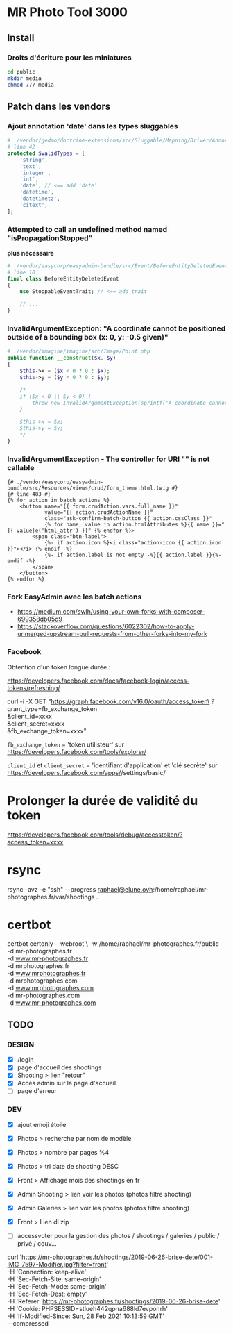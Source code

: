 # MR Photo Tool 3000

## Install

### Droits d'écriture pour les miniatures

```bash
cd public
mkdir media
chmod 777 media
```

## Patch dans les vendors

### Ajout annotation 'date' dans les types sluggables

```php
# ./vendor/gedmo/doctrine-extensions/src/Sluggable/Mapping/Driver/Annotation.php
# line 42
protected $validTypes = [
    'string',
    'text',
    'integer',
    'int',
    'date', // <== add 'date'
    'datetime',
    'datetimetz',
    'citext',
];
```

### Attempted to call an undefined method named "isPropagationStopped"

**plus nécessaire**

```php
# ./vendor/easycorp/easyadmin-bundle/src/Event/BeforeEntityDeletedEvent.php
# line 10
final class BeforeEntityDeletedEvent
{
    use StoppableEventTrait; // <== add trait

    // ...
}
```

### InvalidArgumentException: "A coordinate cannot be positioned outside of a bounding box (x: 0, y: -0.5 given)"

```php
# ./vendor/imagine/imagine/src/Image/Point.php
public function __construct($x, $y)
{
    $this->x = ($x < 0 ? 0 : $x);
    $this->y = ($y < 0 ? 0 : $y);

    /*
    if ($x < 0 || $y < 0) {
        throw new InvalidArgumentException(sprintf('A coordinate cannot be positioned outside of a bounding box (x: %s, y: %s given)', $x, $y));
    }

    $this->x = $x;
    $this->y = $y;
    */
}
```

### InvalidArgumentException - The controller for URI "" is not callable

```twig
{# ./vendor/easycorp/easyadmin-bundle/src/Resources/views/crud/form_theme.html.twig #}
{# line 483 #}
{% for action in batch_actions %}
    <button name="{{ form.crudAction.vars.full_name }}"
            value="{{ action.crudActionName }}"
            class="ask-confirm-batch-button {{ action.cssClass }}"
            {% for name, value in action.htmlAttributes %}{{ name }}="{{ value|e('html_attr') }}" {% endfor %}>
        <span class="btn-label">
            {%- if action.icon %}<i class="action-icon {{ action.icon }}"></i> {% endif -%}
            {%- if action.label is not empty -%}{{ action.label }}{%- endif -%}
        </span>
    </button>
{% endfor %}
```

### Fork EasyAdmin avec les batch actions

- https://medium.com/swlh/using-your-own-forks-with-composer-699358db05d9
- https://stackoverflow.com/questions/6022302/how-to-apply-unmerged-upstream-pull-requests-from-other-forks-into-my-fork

### Facebook

Obtention d'un token longue durée :

https://developers.facebook.com/docs/facebook-login/access-tokens/refreshing/

curl -i -X GET "https://graph.facebook.com/v16.0/oauth/access_token\
?grant_type=fb_exchange_token\
&client_id=xxxx\
&client_secret=xxxx\
&fb_exchange_token=xxxx"

`fb_exchange_token` = 'token utilisteur'
sur https://developers.facebook.com/tools/explorer/

`client_id` et `client_secret` = 'identifiant d'application' et 'clé secrète' 
sur https://developers.facebook.com/apps/<APP>/settings/basic/ 

# Prolonger la durée de validité du token

https://developers.facebook.com/tools/debug/accesstoken/?access_token=xxxx


# rsync

rsync -avz -e "ssh" --progress raphael@elune.ovh:/home/raphael/mr-photographes.fr/var/shootings .

# certbot

certbot certonly --webroot \ 
    -w /home/raphael/mr-photographes.fr/public \
    -d mr-photographes.fr \
    -d www.mr-photographes.fr \
    -d mrphotographes.fr \
    -d www.mrphotographes.fr \
    -d mrphotographes.com \
    -d www.mrphotographes.com \
    -d mr-photographes.com \
    -d www.mr-photographes.com

## TODO

### DESIGN

- [X] /login
- [X] page d'accueil des shootings
- [X] Shooting > lien "retour" 
- [X] Accès admin sur la page d'accueil
- [ ] page d'erreur

### DEV

- [x] ajout emoji étoile
- [x] Photos > recherche par nom de modèle
- [x] Photos > nombre par pages %4
- [x] Photos > tri date de shooting DESC
- [x] Front > Affichage mois des shootings en fr
- [X] Admin Shooting > lien voir les photos (photos filtre shooting)
- [X] Admin Galeries > lien voir les photos (photos filtre shooting)
- [X] Front > Lien dl zip
- [ ] accessvoter pour la gestion des photos / shootings / galeries / public / privé / couv...


curl 'https://mr-photographes.fr/shootings/2019-06-26-brise-dete/001-IMG_7597-Modifier.jpg?filter=front' \
-H 'Connection: keep-alive' \
-H 'Sec-Fetch-Site: same-origin' \
-H 'Sec-Fetch-Mode: same-origin' \
-H 'Sec-Fetch-Dest: empty' \
-H 'Referer: https://mr-photographes.fr/shootings/2019-06-26-brise-dete' \
-H 'Cookie: PHPSESSID=stlueh442qpna688ld7evponrh' \
-H 'If-Modified-Since: Sun, 28 Feb 2021 10:13:59 GMT' \
--compressed




